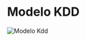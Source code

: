 # Modelo KDD
![Modelo Kdd](https://user-images.githubusercontent.com/56943051/69019786-1752fd00-0980-11ea-9d65-f09cfb85c687.png)
